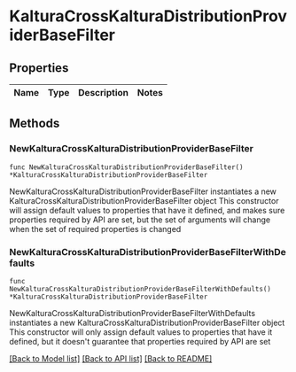 # KalturaCrossKalturaDistributionProviderBaseFilter

## Properties

Name | Type | Description | Notes
------------ | ------------- | ------------- | -------------

## Methods

### NewKalturaCrossKalturaDistributionProviderBaseFilter

`func NewKalturaCrossKalturaDistributionProviderBaseFilter() *KalturaCrossKalturaDistributionProviderBaseFilter`

NewKalturaCrossKalturaDistributionProviderBaseFilter instantiates a new KalturaCrossKalturaDistributionProviderBaseFilter object
This constructor will assign default values to properties that have it defined,
and makes sure properties required by API are set, but the set of arguments
will change when the set of required properties is changed

### NewKalturaCrossKalturaDistributionProviderBaseFilterWithDefaults

`func NewKalturaCrossKalturaDistributionProviderBaseFilterWithDefaults() *KalturaCrossKalturaDistributionProviderBaseFilter`

NewKalturaCrossKalturaDistributionProviderBaseFilterWithDefaults instantiates a new KalturaCrossKalturaDistributionProviderBaseFilter object
This constructor will only assign default values to properties that have it defined,
but it doesn't guarantee that properties required by API are set


[[Back to Model list]](../README.md#documentation-for-models) [[Back to API list]](../README.md#documentation-for-api-endpoints) [[Back to README]](../README.md)


